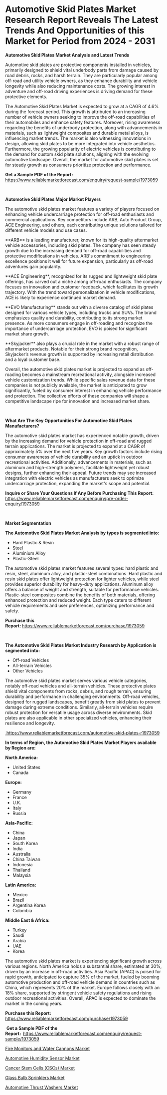<p><h1>Automotive Skid Plates Market Research Report Reveals The Latest Trends And Opportunities of this Market for Period from 2024 - 2031</h1></p><p><strong>Automotive Skid Plates Market Analysis and Latest Trends</strong></p>
<p><p>Automotive skid plates are protective components installed in vehicles, primarily designed to shield vital underbody parts from damage caused by road debris, rocks, and harsh terrain. They are particularly popular among off-road and utility vehicle owners, as they enhance durability and vehicle longevity while also reducing maintenance costs. The growing interest in adventure and off-road driving experiences is driving demand for these protective elements.</p><p>The Automotive Skid Plates Market is expected to grow at a CAGR of 4.6% during the forecast period. This growth is attributed to an increasing number of vehicle owners seeking to improve the off-road capabilities of their automobiles and enhance safety features. Moreover, rising awareness regarding the benefits of underbody protection, along with advancements in materials, such as lightweight composites and durable metal alloys, is influencing market trends. The market is also witnessing innovations in design, allowing skid plates to be more integrated into vehicle aesthetics. Furthermore, the growing popularity of electric vehicles is contributing to the demand for custom skid plate solutions, aligning with the evolving automotive landscape. Overall, the market for automotive skid plates is set for steady growth as consumers prioritize protection and performance.</p></p>
<p><strong>Get a Sample PDF of the Report:&nbsp;</strong> <a href="https://www.reliablemarketforecast.com/enquiry/request-sample/1973059?utm_campaign=1129&utm_medium=2&utm_source=Github&utm_content=ia&utm_term=03112024&utm_id=automotive-skid-plates">https://www.reliablemarketforecast.com/enquiry/request-sample/1973059</a></p>
<p>&nbsp;</p>
<p><strong>Automotive Skid Plates Major Market Players</strong></p>
<p><p>The automotive skid plates market features a variety of players focused on enhancing vehicle undercarriage protection for off-road enthusiasts and commercial applications. Key competitors include ARB, Auto Product Group, ACE Engineering, and others, each contributing unique solutions tailored for different vehicle models and use cases.</p><p>**ARB** is a leading manufacturer, known for its high-quality aftermarket vehicle accessories, including skid plates. The company has seen steady growth due to the increasing demand for off-road capabilities and protective modifications in vehicles. ARB's commitment to engineering excellence positions it well for future expansion, particularly as off-road adventures gain popularity.</p><p>**ACE Engineering**, recognized for its rugged and lightweight skid plate offerings, has carved out a niche among off-road enthusiasts. The company focuses on innovation and customer feedback, which facilitates its growth trajectory. With the trend toward personalization in vehicle modifications, ACE is likely to experience continued market demand.</p><p>**EVO Manufacturing** stands out with a diverse catalog of skid plates designed for various vehicle types, including trucks and SUVs. The brand emphasizes quality and durability, contributing to its strong market presence. As more consumers engage in off-roading and recognize the importance of undercarriage protection, EVO is poised for significant market share growth.</p><p>**Skyjacker** also plays a crucial role in the market with a robust range of aftermarket products. Notable for their strong brand recognition, Skyjacker’s revenue growth is supported by increasing retail distribution and a loyal customer base.</p><p>Overall, the automotive skid plates market is projected to expand as off-roading becomes a mainstream recreational activity, alongside increased vehicle customization trends. While specific sales revenue data for these companies is not publicly available, the market is anticipated to grow significantly, fueled by consumer interest in enhancing vehicle performance and protection. The collective efforts of these companies will shape a competitive landscape ripe for innovation and increased market share.</p></p>
<p>&nbsp;</p>
<p><strong>What Are The Key Opportunities For Automotive Skid Plates Manufacturers?</strong></p>
<p><p>The automotive skid plates market has experienced notable growth, driven by the increasing demand for vehicle protection in off-road and rugged terrain applications. The market is projected to expand at a CAGR of approximately 5% over the next five years. Key growth factors include rising consumer awareness of vehicle durability and an uptick in outdoor recreational activities. Additionally, advancements in materials, such as aluminum and high-strength polymers, facilitate lightweight yet robust designs, further enhancing their appeal. Future trends may see increased integration with electric vehicles as manufacturers seek to optimize undercarriage protection, expanding the market's scope and potential.</p></p>
<p><strong>Inquire or Share Your Questions If Any Before Purchasing This Report:</strong> <a href="https://www.reliablemarketforecast.com/enquiry/pre-order-enquiry/1973059?utm_campaign=1129&utm_medium=2&utm_source=Github&utm_content=ia&utm_term=03112024&utm_id=automotive-skid-plates">https://www.reliablemarketforecast.com/enquiry/pre-order-enquiry/1973059</a></p>
<p>&nbsp;</p>
<p><strong>Market Segmentation</strong></p>
<p><strong>The Automotive Skid Plates Market Analysis by types is segmented into:</strong></p>
<p><ul><li>Hard Plastic & Resin</li><li>Steel</li><li>Aluminium Alloy</li><li>Plastic-Steel</li></ul></p>
<p><p>The automotive skid plates market features several types: hard plastic and resin, steel, aluminum alloy, and plastic-steel combinations. Hard plastic and resin skid plates offer lightweight protection for lighter vehicles, while steel provides superior durability for heavy-duty applications. Aluminum alloy offers a balance of weight and strength, suitable for performance vehicles. Plastic-steel composites combine the benefits of both materials, offering enhanced protection and reduced weight. Each type caters to different vehicle requirements and user preferences, optimizing performance and safety.</p></p>
<p><strong>Purchase this Report:&nbsp;</strong><a href="https://www.reliablemarketforecast.com/purchase/1973059?utm_campaign=1129&utm_medium=2&utm_source=Github&utm_content=ia&utm_term=03112024&utm_id=automotive-skid-plates">https://www.reliablemarketforecast.com/purchase/1973059</a></p>
<p>&nbsp;</p>
<p><strong>The Automotive Skid Plates Market Industry Research by Application is segmented into:</strong></p>
<p><ul><li>Off-road Vehicles</li><li>All-terrain Vehicles</li><li>Other Vehicles</li></ul></p>
<p><p>The automotive skid plates market serves various vehicle categories, notably off-road vehicles and all-terrain vehicles. These protective plates shield vital components from rocks, debris, and rough terrain, ensuring durability and performance in challenging environments. Off-road vehicles, designed for rugged landscapes, benefit greatly from skid plates to prevent damage during extreme conditions. Similarly, all-terrain vehicles require robust protection for versatile usage across diverse environments. Skid plates are also applicable in other specialized vehicles, enhancing their resilience and longevity.</p></p>
<p><a href="https://www.reliablemarketforecast.com/automotive-skid-plates-r1973059?utm_campaign=1129&utm_medium=2&utm_source=Github&utm_content=ia&utm_term=03112024&utm_id=automotive-skid-plates">&nbsp;https://www.reliablemarketforecast.com/automotive-skid-plates-r1973059</a></p>
<p><strong>In terms of Region, the Automotive Skid Plates Market Players available by Region are:</strong></p>
<p>
    <p> <strong> North America: </strong>
        <ul>
            <li>United States</li>
            <li>Canada</li>
        </ul>
        </p> 
    <p> <strong> Europe: </strong>
        <ul>
            <li>Germany</li>
            <li>France</li>
            <li>U.K.</li>
            <li>Italy</li>
            <li>Russia</li>
        </ul>
        </p> 
    <p> <strong> Asia-Pacific: </strong>
        <ul>
            <li>China</li>
            <li>Japan</li>
            <li>South Korea</li>
            <li>India</li>
            <li>Australia</li>
            <li>China Taiwan</li>
            <li>Indonesia</li>
            <li>Thailand</li>
            <li>Malaysia</li>
        </ul>
        </p> 
    <p> <strong> Latin America: </strong>
        <ul>
            <li>Mexico</li>
            <li>Brazil</li>
            <li>Argentina Korea</li>
            <li>Colombia</li>
        </ul>
        </p> 
    <p> <strong> Middle East & Africa: </strong>
        <ul>
            <li>Turkey</li>
            <li>Saudi</li>
            <li>Arabia</li>
            <li>UAE</li>
            <li>Korea</li>
        </ul>
    </p>
    </p>
<p><p>The automotive skid plates market is experiencing significant growth across various regions. North America holds a substantial share, estimated at 30%, driven by an increase in off-road activities. Asia Pacific (APAC) is poised for rapid growth, anticipated to capture 35% of the market, fueled by booming automotive production and off-road vehicle demand in countries such as China, which represents 20% of the market. Europe follows closely with an 18% share, supported by stringent vehicle safety regulations and rising outdoor recreational activities. Overall, APAC is expected to dominate the market in the coming years.</p></p>
<p><strong>Purchase this Report: </strong><a href="https://www.reliablemarketforecast.com/purchase/1973059?utm_campaign=1129&utm_medium=2&utm_source=Github&utm_content=ia&utm_term=03112024&utm_id=automotive-skid-plates">https://www.reliablemarketforecast.com/purchase/1973059</a></p>
<p>&nbsp;<strong>Get a Sample PDF of the Report:&nbsp;&nbsp;</strong><a href="https://www.reliablemarketforecast.com/enquiry/request-sample/1973059?utm_campaign=1129&utm_medium=2&utm_source=Github&utm_content=ia&utm_term=03112024&utm_id=automotive-skid-plates">https://www.reliablemarketforecast.com/enquiry/request-sample/1973059</a></p>
<p><strong></strong></p>
<p><p><a href="https://www.linkedin.com/pulse/strategic-roadmap-global-fire-monitors-water-cannons-market-insights-vadhf?utm_campaign=1129&utm_medium=2&utm_source=Github&utm_content=ia&utm_term=03112024&utm_id=automotive-skid-plates">Fire Monitors and Water Cannons Market</a></p><p><a href="https://github.com/ellenqyqdyches/Market-Research-Report-List-1/blob/main/automotive-humidity-sensor-market.md?utm_campaign=1129&utm_medium=2&utm_source=Github&utm_content=ia&utm_term=03112024&utm_id=automotive-skid-plates">Automotive Humidity Sensor Market</a></p><p><a href="https://issuu.com/reportprime-2/docs/cancer-stem-cells-cscs-market-size-_239b96b3c6a3c0?utm_campaign=1129&utm_medium=2&utm_source=Github&utm_content=ia&utm_term=03112024&utm_id=automotive-skid-plates">Cancer Stem Cells (CSCs) Market</a></p><p><a href="https://www.linkedin.com/pulse/glass-bulb-sprinklers-market-overview-global-trends-future-o0o6f?utm_campaign=1129&utm_medium=2&utm_source=Github&utm_content=ia&utm_term=03112024&utm_id=automotive-skid-plates">Glass Bulb Sprinklers Market</a></p><p><a href="https://github.com/cleora2ime/Market-Research-Report-List-1/blob/main/automotive-thrust-washers-market.md?utm_campaign=1129&utm_medium=2&utm_source=Github&utm_content=ia&utm_term=03112024&utm_id=automotive-skid-plates">Automotive Thrust Washers Market</a></p></p>